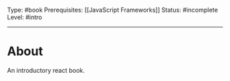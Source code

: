 Type: #book
Prerequisites: [[JavaScript Frameworks]]
Status: #incomplete 
Level: #intro 

----
# About

An introductory react book.